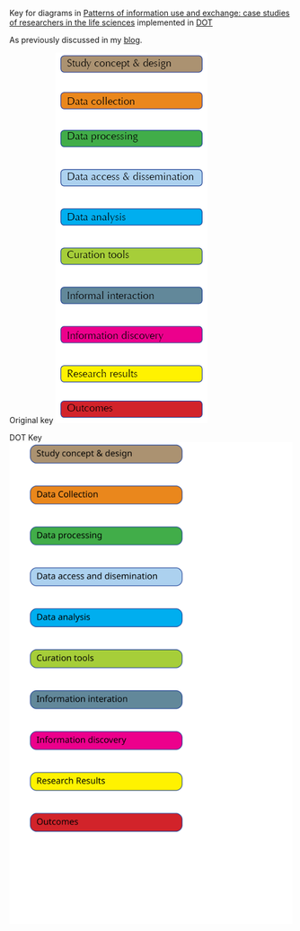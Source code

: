 
Key for diagrams in
[Patterns of information use and exchange: case studies of researchers in the life sciences](http://www.rin.ac.uk/system/files/attachments/Patterns_information_use-REPORT_Nov09.pdf)
implemented in [DOT](https://en.wikipedia.org/wiki/DOT_(graph_description_language))

As previously discussed in my [blog](https://zzzoot.blogspot.ca/2009/11/data-life-cycle-patterns-in-life.html).

Original key ![Original key](https://github.com/gnewton/gnewton.github.io/blob/master/repos/dotPatternsInformationUse2009Key/d_rin2009_13.png)

DOT Key ![DOT key](https://raw.githubusercontent.com/gnewton/gnewton.github.io/master/repos/dotPatternsInformationUse2009Key/patternsInformationUse2009Key.svg)